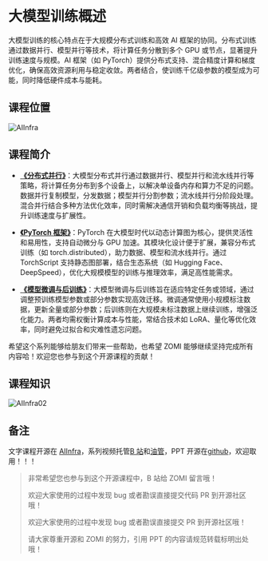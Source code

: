 <!--Copyright © ZOMI 适用于[License](https://github.com/Infrasys-AI/AIInfra/)版权许可-->

# 大模型训练概述

大模型训练的核心特点在于大规模分布式训练和高效 AI 框架的协同。分布式训练通过数据并行、模型并行等技术，将计算任务分散到多个 GPU 或节点，显著提升训练速度与规模。AI 框架（如 PyTorch）提供分布式支持、混合精度计算和梯度优化，确保高效资源利用与稳定收敛。两者结合，使训练千亿级参数的模型成为可能，同时降低硬件成本与能耗。

## 课程位置

![AIInfra](./../images/04Train/arch01.png)

## 课程简介

- [**《分布式并行》**](./01Parallel/)：大模型分布式并行通过数据并行、模型并行和流水线并行等策略，将计算任务分布到多个设备上，以解决单设备内存和算力不足的问题。数据并行复制模型，分发数据；模型并行分割参数；流水线并行分阶段处理。混合并行结合多种方法优化效率，同时需解决通信开销和负载均衡等挑战，提升训练速度与扩展性。

- [**《PyTorch 框架》**](./02PyTorch/)：PyTorch 在大模型时代以动态计算图为核心，提供灵活性和易用性，支持自动微分与 GPU 加速。其模块化设计便于扩展，兼容分布式训练（如 torch.distributed），助力数据、模型和流水线并行。通过 TorchScript 支持静态图部署，结合生态系统（如 Hugging Face、DeepSpeed），优化大规模模型的训练与推理效率，满足高性能需求。

- [**《模型微调与后训练》**](./03Finetune/)：大模型微调与后训练旨在适应特定任务或领域，通过调整预训练模型参数或部分参数实现高效迁移。微调通常使用小规模标注数据，更新全量或部分参数；后训练则在大规模未标注数据上继续训练，增强泛化能力。两者均需权衡计算成本与性能，常结合技术如 LoRA、量化等优化效率，同时避免过拟合和灾难性遗忘问题。

希望这个系列能够给朋友们带来一些帮助，也希望 ZOMI 能够继续坚持完成所有内容哈！欢迎您也参与到这个开源课程的贡献！

## 课程知识

![AIInfra02](./../images/04Train/aiinfra02.png)

## 备注

文字课程开源在 [AIInfra](https://infrasys-ai.github.io/aiinfra-docs)，系列视频托管[B 站](https://space.bilibili.com/517221395)和[油管](https://www.youtube.com/@ZOMI666/playlists)，PPT 开源在[github](https://github.com/Infrasys-AI/AIInfra/)，欢迎取用！！！

> 非常希望您也参与到这个开源课程中，B 站给 ZOMI 留言哦！
> 
> 欢迎大家使用的过程中发现 bug 或者勘误直接提交代码 PR 到开源社区哦！
>
> 欢迎大家使用的过程中发现 bug 或者勘误直接提交 PR 到开源社区哦！
>
> 请大家尊重开源和 ZOMI 的努力，引用 PPT 的内容请规范转载标明出处哦！
